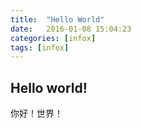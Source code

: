 ```yaml
---
title:  "Hello World"
date:   2016-01-08 15:04:23
categories: [infox]
tags: [infox]
---
```

## Hello world!
你好！世界！
